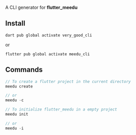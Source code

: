 A CLI generator for **flutter_meedu**

## Install
```shell
dart pub global activate very_good_cli
```

or

```shell
flutter pub global activate meedu_cli
```


## Commands
```dart
// To create a flutter project in the current directory
meedu create

// or
meedu -c

// To initialize flutter_meedu in a empty project
meedu init

// or
meedu -i
```
